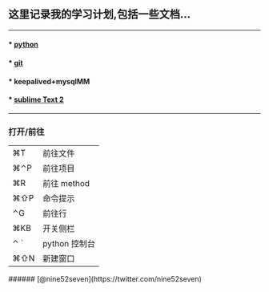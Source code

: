## 这里记录我的学习计划,包括一些文档...
---

#### * [python](https://github.com/chaing/Learning/blob/master/python.md)
   
#### * [git](https://github.com/chaing/Learning/blob/master/git.md)
 
#### * keepalived+mysqlMM

#### * [sublime Text 2](https://github.com/chaing/Learning/blob/master/Sublime%20Text%202%20%E5%AE%9E%E7%94%A8%E5%BF%AB%E6%8D%B7%E9%94%AE[Mac%20OS%20X])

---

### 打开/前往
<table>
	<tr><td>⌘T</td><td>前往文件</td></tr>
	<tr><td>⌘⌃P</td><td>前往项目</td></tr>
	<tr><td>⌘R</td><td>前往 method</td></tr>
	<tr><td>⌘⇧P </td><td>命令提示</td></tr>
	<tr><td>⌃G </td><td>前往行</td></tr>
	<tr><td>⌘KB </td><td>开关侧栏</td></tr>
	<tr><td>⌃ `</td><td>python 控制台</td></tr>
	<tr><td>⌘⇧N </td><td>新建窗口</td></tr>
</table>
###### [@nine52seven](https://twitter.com/nine52seven)